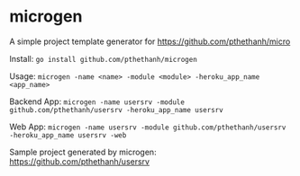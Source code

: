 # microgen

A simple project template generator for https://github.com/pthethanh/micro

Install: `go install github.com/pthethanh/microgen`

Usage: `microgen -name <name> -module <module> -heroku_app_name <app_name>`

Backend App: `microgen -name usersrv -module github.com/pthethanh/usersrv -heroku_app_name usersrv`

Web App: `microgen -name usersrv -module github.com/pthethanh/usersrv -heroku_app_name usersrv -web`

Sample project generated by microgen: https://github.com/pthethanh/usersrv